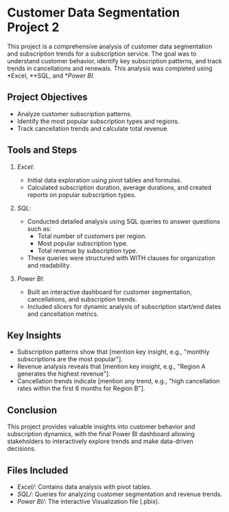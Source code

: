 # Customer Data Segmentation Project 2

This project is a comprehensive analysis of customer data segmentation and subscription trends for a subscription service. 
The goal was to understand customer behavior, identify key subscription patterns, and track trends in cancellations and renewals. 
This analysis was completed using *Excel, **SQL, and **Power BI*.

## Project Objectives
- Analyze customer subscription patterns.
- Identify the most popular subscription types and regions.
- Track cancellation trends and calculate total revenue.

## Tools and Steps
1. *Excel*:
   - Initial data exploration using pivot tables and formulas.
   - Calculated subscription duration, average durations, and created reports on popular subscription types.

2. *SQL*:
   - Conducted detailed analysis using SQL queries to answer questions such as:
     - Total number of customers per region.
     - Most popular subscription type.
     - Total revenue by subscription type.
   - These queries were structured with WITH clauses for organization and readability.

3. *Power BI*:
   - Built an interactive dashboard for customer segmentation, cancellations, and subscription trends.
   - Included slicers for dynamic analysis of subscription start/end dates and cancellation metrics.

## Key Insights
- Subscription patterns show that [mention key insight, e.g., "monthly subscriptions are the most popular"].
- Revenue analysis reveals that [mention key insight, e.g., "Region A generates the highest revenue"].
- Cancellation trends indicate [mention any trend, e.g., "high cancellation rates within the first 6 months for Region B"].

## Conclusion
This project provides valuable insights into customer behavior and subscription dynamics, with the final Power BI dashboard allowing stakeholders to interactively explore trends and make data-driven decisions.

## Files Included
- *Excel/*: Contains data analysis with pivot tables.
- *SQL/*: Queries for analyzing customer segmentation and revenue trends.
- *Power BI/*: The interactive Visualization file (.pbix).
